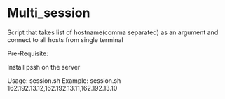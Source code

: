 # Multi_session
Script that takes list of hostname(comma separated) as an argument and connect to all hosts from single terminal

Pre-Requisite:

Install pssh on the server

Usage: session.sh <list of hostnames>
Example: session.sh 162.192.13.12,162.192.13.11,162.192.13.10
